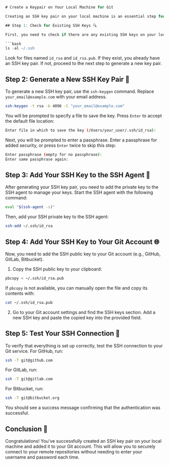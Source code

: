 
```groovy
# Create a Keypair on Your Local Machine for Git

Creating an SSH key pair on your local machine is an essential step for securely interacting with remote Git repositories. This guide will walk you through the process step by step.

## Step 1: Check for Existing SSH Keys 🔍

First, you need to check if there are any existing SSH keys on your local machine. Open your terminal and run the following command:

```bash
ls -al ~/.ssh
```

Look for files named `id_rsa` and `id_rsa.pub`. If they exist, you already have an SSH key pair. If not, proceed to the next step to generate a new key pair.

## Step 2: Generate a New SSH Key Pair 🔐

To generate a new SSH key pair, use the `ssh-keygen` command. Replace `your_email@example.com` with your email address.

```bash
ssh-keygen -t rsa -b 4096 -C "your_email@example.com"
```

You will be prompted to specify a file to save the key. Press `Enter` to accept the default file location:

```bash
Enter file in which to save the key (/Users/your_user/.ssh/id_rsa):
```

Next, you will be prompted to enter a passphrase. Enter a passphrase for added security, or press `Enter` twice to skip this step:

```bash
Enter passphrase (empty for no passphrase):
Enter same passphrase again:
```

## Step 3: Add Your SSH Key to the SSH Agent 🚀

After generating your SSH key pair, you need to add the private key to the SSH agent to manage your keys. Start the SSH agent with the following command:

```bash
eval "$(ssh-agent -s)"
```

Then, add your SSH private key to the SSH agent:

```bash
ssh-add ~/.ssh/id_rsa
```

## Step 4: Add Your SSH Key to Your Git Account 🌐

Now, you need to add the SSH public key to your Git account (e.g., GitHub, GitLab, Bitbucket).

1. Copy the SSH public key to your clipboard:

```bash
pbcopy < ~/.ssh/id_rsa.pub
```

If `pbcopy` is not available, you can manually open the file and copy its contents with:

```bash
cat ~/.ssh/id_rsa.pub
```

2. Go to your Git account settings and find the SSH keys section. Add a new SSH key and paste the copied key into the provided field.

## Step 5: Test Your SSH Connection 📡

To verify that everything is set up correctly, test the SSH connection to your Git service. For GitHub, run:

```bash
ssh -T git@github.com
```

For GitLab, run:

```bash
ssh -T git@gitlab.com
```

For Bitbucket, run:

```bash
ssh -T git@bitbucket.org
```

You should see a success message confirming that the authentication was successful.

## Conclusion 🎉

Congratulations! You've successfully created an SSH key pair on your local machine and added it to your Git account. This will allow you to securely connect to your remote repositories without needing to enter your username and password each time.
```
